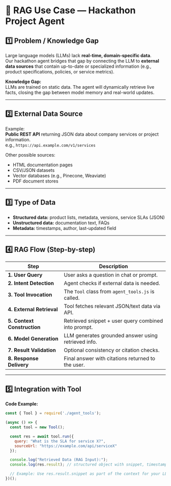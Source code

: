 # 🧠 RAG Use Case — Hackathon Project Agent

## 1️⃣ Problem / Knowledge Gap
Large language models (LLMs) lack **real-time, domain-specific data**.  
Our hackathon agent bridges that gap by connecting the LLM to **external data sources** that contain up-to-date or specialized information (e.g., product specifications, policies, or service metrics).

**Knowledge Gap:**  
LLMs are trained on static data. The agent will dynamically retrieve live facts, closing the gap between model memory and real-world updates.

---

## 2️⃣ External Data Source
Example:  
**Public REST API** returning JSON data about company services or project information.  
e.g., `https://api.example.com/v1/services`

Other possible sources:
- HTML documentation pages
- CSV/JSON datasets
- Vector databases (e.g., Pinecone, Weaviate)
- PDF document stores

---

## 3️⃣ Type of Data
- **Structured data:** product lists, metadata, versions, service SLAs (JSON)
- **Unstructured data:** documentation text, FAQs
- **Metadata:** timestamps, author, last-updated field

---

## 4️⃣ RAG Flow (Step-by-step)

| Step | Description |
|------|--------------|
| **1. User Query** | User asks a question in chat or prompt. |
| **2. Intent Detection** | Agent checks if external data is needed. |
| **3. Tool Invocation** | The `Tool` class from `agent_tools.js` is called. |
| **4. External Retrieval** | Tool fetches relevant JSON/text data via API. |
| **5. Context Construction** | Retrieved snippet + user query combined into prompt. |
| **6. Model Generation** | LLM generates grounded answer using retrieved info. |
| **7. Result Validation** | Optional consistency or citation checks. |
| **8. Response Delivery** | Final answer with citations returned to the user. |

---

## 5️⃣ Integration with Tool

**Code Example:**

```js
const { Tool } = require('./agent_tools');

(async () => {
  const tool = new Tool();

  const res = await tool.run({
    query: "What is the SLA for service X?",
    sourceUrl: "https://example.com/api/serviceX"
  });

  console.log("Retrieved Data (RAG Input):");
  console.log(res.result); // structured object with snippet, timestamp, etc.

  // Example: Use res.result.snippet as part of the context for your LLM
})();
